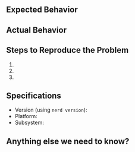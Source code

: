## Expected Behavior

## Actual Behavior

## Steps to Reproduce the Problem

  1.
  1.
  1.

## Specifications

  - Version (using `nerd version`):
  - Platform:
  - Subsystem:

## Anything else we need to know?
